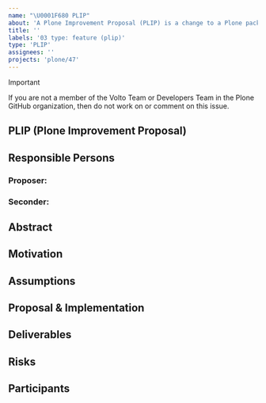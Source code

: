 ```yaml
---
name: "\U0001F680 PLIP"
about: 'A Plone Improvement Proposal (PLIP) is a change to a Plone package that would affect everyone who uses that package. PLIPs go through a formal process compared to bug fixes because of their broad reach.'
title: ''
labels: '03 type: feature (plip)'
type: 'PLIP'
assignees: ''
projects: 'plone/47'
---
```


> [!IMPORTANT]
> If you are not a member of the Volto Team or Developers Team in the Plone GitHub organization, then do not work on or comment on this issue.

## PLIP (Plone Improvement Proposal)

<!--

Read https://6.docs.plone.org/contributing/core/plips.html first!

Set "03 type: feature: plip" as label.

Mention the @plone/volto-team when the PLIP is information complete!

-->

## Responsible Persons

### Proposer: <!-- full NAME of the proposer, should lead the PLIP - if not possible, tell about it! -->

### Seconder: <!-- NAME of another person supporting this PLIP -->

## Abstract

<!-- a comprehensive overview of the subject -->

## Motivation

<!--
Reason or motivation this proposal was created
-->

## Assumptions

<!-- Preconditions -->

## Proposal & Implementation

<!--
Detailed proposal with implementation details and - if needed - possible variants to be discussed.
-->

## Deliverables

<!--
Packages and documentation chapters involved, includes also third party if needed.
-->

## Risks

<!--
What will break/ affect existing installations of Plone after upgrade, including end user point of view, training efforts etc.
-->

## Participants

<!--
list of persons and roles known
-->
